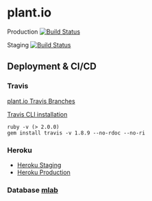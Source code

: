 # plant.io
Production [![Build Status](https://travis-ci.org/macbubi/plantio.svg?branch=master)](https://travis-ci.org/macbubi/plantio)

Staging [![Build Status](https://travis-ci.org/macbubi/plantio.svg?branch=staging)](https://travis-ci.org/macbubi/plantio)

## Deployment & CI/CD
### Travis
[plant.io Travis Branches](https://travis-ci.org/macbubi/plantio/branches)

[Travis CLI installation](https://github.com/travis-ci/travis.rb#installation)
```
ruby -v (> 2.0.0)
gem install travis -v 1.8.9 --no-rdoc --no-ri
```

### Heroku
* [Heroku Staging](https://dashboard.heroku.com/apps/plantio-staging)
* [Heroku Production](https://dashboard.heroku.com/apps/plantio-production)

### Database [mlab](https://mlab.com/home)
